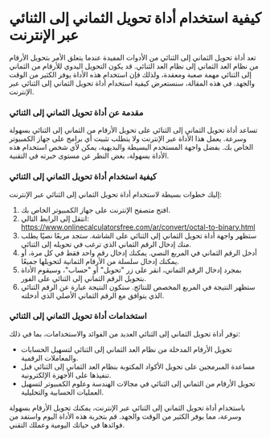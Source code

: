 كيفية استخدام أداة تحويل الثماني إلى الثنائي عبر الإنترنت
=========================================================

تعد أداة تحويل الثماني إلى الثنائي من الأدوات المفيدة عندما يتعلق الأمر بتحويل الأرقام من نظام العد الثماني إلى نظام العد الثنائي. قد يكون التحويل اليدوي للأرقام من الثماني إلى الثنائي مهمة صعبة ومعقدة، ولذلك فإن استخدام هذه الأداة يوفر الكثير من الوقت والجهد. في هذه المقالة، سنستعرض كيفية استخدام أداة تحويل الثماني إلى الثنائي عبر الإنترنت.

### مقدمة عن أداة تحويل الثماني إلى الثنائي

تساعد أداة تحويل الثماني إلى الثنائي على تحويل الأرقام من الثماني إلى الثنائي بسهولة وسرعة. يعمل هذا الأداة عبر الإنترنت ولا يتطلب تثبيت أي برامج على جهاز الكمبيوتر الخاص بك. بفضل واجهة المستخدم البسيطة والبديهية، يمكن لأي شخص استخدام هذه الأداة بسهولة، بغض النظر عن مستوى خبرته في التقنية.

### كيفية استخدام أداة تحويل الثماني إلى الثنائي

إليك خطوات بسيطة لاستخدام أداة تحويل الثماني إلى الثنائي عبر الإنترنت:

1. افتح متصفح الإنترنت على جهاز الكمبيوتر الخاص بك.
2. انتقل إلى الرابط التالي: <https://www.onlinecalculatorsfree.com/ar/convert/octal-to-binary.html>
3. ستظهر واجهة أداة تحويل الثماني إلى الثنائي على الشاشة. ستجد مربعًا نصيًا يطلب منك إدخال الرقم الثماني الذي ترغب في تحويله إلى الثنائي.
4. أدخل الرقم الثماني في المربع النصي. يمكنك إدخال رقم واحد فقط في كل مرة، أو يمكنك إدخال سلسلة من الأرقام الثمانية لتحويلها جميعًا.
5. بمجرد إدخال الرقم الثماني، انقر على زر "تحويل" أو "حساب"، وسيقوم الأداة بتحويل الرقم الثماني إلى الثنائي على الفور.
6. ستظهر النتيجة في المربع المخصص للنتائج. ستكون النتيجة عبارة عن الرقم الثنائي الذي يتوافق مع الرقم الثماني الأصلي الذي أدخلته.

### استخدامات أداة تحويل الثماني إلى الثنائي

توفر أداة تحويل الثماني إلى الثنائي العديد من الفوائد والاستخدامات، بما في ذلك:

- تحويل الأرقام المدخلة من نظام العد الثماني إلى الثنائي لتسهيل الحسابات والمعاملات الرقمية.
- مساعدة المبرمجين على تحويل الأكواد المكتوبة بنظام العد الثماني إلى الثنائي قبل تنفيذها على الأجهزة الإلكترونية.
- تحويل الأرقام من الثماني إلى الثنائي في مجالات الهندسة وعلوم الكمبيوتر لتسهيل العمليات الحسابية والتحليلية.

باستخدام أداة تحويل الثماني إلى الثنائي عبر الإنترنت، يمكنك تحويل الأرقام بسهولة وسرعة، مما يوفر الكثير من الوقت والجهد. قم بتجربة هذه الأداة اليوم واستفد من فوائدها في حياتك اليومية وعملك التقني.